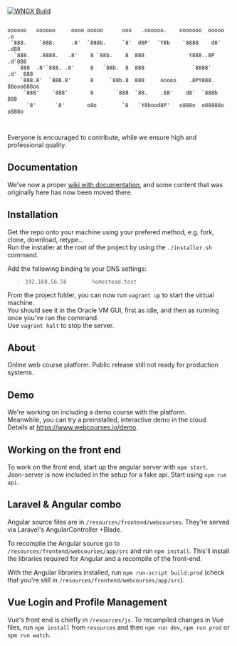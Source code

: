 [![WNGX Build](https://github.com/eclectic-bytech/webcourses-ngx-v4/actions/workflows/main.yml/badge.svg)](https://github.com/eclectic-bytech/webcourses-ngx-v4/actions/workflows/main.yml)
```

oooooo   oooooo     oooo ooooo      ooo   .oooooo.    ooooooo  ooooo            .o   
 `888.    `888.     .8'  `888b.     `8'  d8P'  `Y8b    `8888    d8'           .d88   
  `888.   .8888.   .8'    8 `88b.    8  888              Y888..8P           .d'888   
   `888  .8'`888. .8'     8   `88b.  8  888               `8888'          .d'  888   
    `888.8'  `888.8'      8     `88b.8  888     ooooo    .8PY888.         88ooo888oo 
     `888'    `888'       8       `888  `88.    .88'    d8'  `888b             888   
      `8'      `8'       o8o        `8   `Y8bood8P'   o888o  o88888o          o888o  
      
  
```

Everyone is encouraged to contribute, while we ensure high and professional quality.

## Documentation

We've now a proper [wiki with documentation](https://github.com/eclectic-bytech/webcourses-ngx-v4/wiki), and some content that was originally here has now been moved there.

## Installation

Get the repo onto your machine using your prefered method, e.g. fork, clone, download, retype...  
Run the installer at the root of the project by using the `./installer.sh` command.  

Add the following binding to your DNS settings:  
> `192.168.56.56        homestead.test`

From the project folder, you can now run `vagrant up` to start the virtual machine.  
You should see it in the Oracle VM GUI, first as idle, and then as running once you've ran the command.  
Use `vagrant halt` to stop the server.


## About

Online web course platform. Public release still not ready for production systems.


## Demo

We're working on including a demo course with the platform.  
Meanwhile, you can try a preinstalled, interactive demo in the cloud.  
Details at https://www.webcourses.io/demo.

## Working on the front end

To work on the front end, start up the angular server with `npm start`.  
Json-server is now included in the setup for a fake api. Start using `npm run api`.


## Laravel & Angular combo

Angular source files are in `/resources/frontend/webcourses`. They're served via Laravel's AngularController +Blade.

To recompile the Angular source go to `/resources/frontend/webcourses/app/src` and run `npm install`. This'll install the libraries required for Angular and a recompile of the front-end.

With the Angular libraries installed, run `npm run-script build:prod` (check that you're still in `/resources/frontend/webcourses/app/src`).


## Vue Login and Profile Management

Vue's front end is chiefly in `/resources/js`. To recompiled changes in Vue files, run `npm install` from `resources` and then `npm run dev`, `npm run prod` or `npm run watch`.

